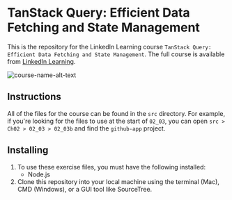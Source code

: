 # TanStack Query: Efficient Data Fetching and State Management
This is the repository for the LinkedIn Learning course `TanStack Query: Efficient Data Fetching and State Management`. The full course is available from [LinkedIn Learning][lil-course-url].

![course-name-alt-text][lil-thumbnail-url] 

## Instructions
All of the files for the course can be found in the `src` directory. For example, if you're looking for the files to use at the start of `02_03`, you can open `src > Ch02 > 02_03 > 02_03b` and find the `github-app` project.

## Installing
1. To use these exercise files, you must have the following installed:
	- Node.js
2. Clone this repository into your local machine using the terminal (Mac), CMD (Windows), or a GUI tool like SourceTree.


[0]: # (Replace these placeholder URLs with actual course URLs)

[lil-course-url]: https://www.linkedin.com/learning/
[lil-thumbnail-url]: https://media.licdn.com/dms/image/v2/D4E0DAQG0eDHsyOSqTA/learning-public-crop_675_1200/B4EZVdqqdwHUAY-/0/1741033220778?e=2147483647&v=beta&t=FxUDo6FA8W8CiFROwqfZKL_mzQhYx9loYLfjN-LNjgA

